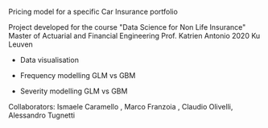 Pricing model for a specific Car Insurance portfolio



Project developed for the course "Data Science for Non Life Insurance" Master of Actuarial and Financial Engineering Prof. Katrien Antonio 2020 Ku Leuven

- Data visualisation

- Frequency modelling GLM vs GBM

- Severity modelling GLM vs GBM

Collaborators: Ismaele Caramello , Marco Franzoia , Claudio Olivelli, Alessandro Tugnetti
